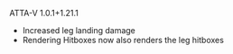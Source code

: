 ATTA-V 1.0.1+1.21.1
- Increased leg landing damage
- Rendering Hitboxes now also renders the leg hitboxes